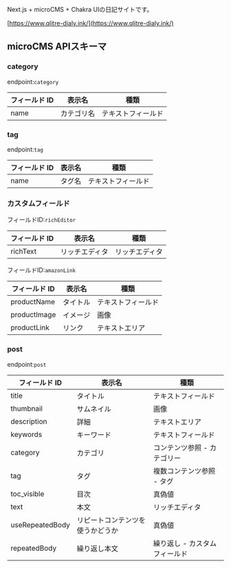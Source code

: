 Next.js + microCMS + Chakra UIの日記サイトです。

[https://www.qlitre-dialy.ink/](https://www.qlitre-dialy.ink/)

## microCMS APIスキーマ

### category
endpoint:`category`

| フィールド ID | 表示名       | 種類                        |
| ------------- | ---------- | --------------------------- |
| name         | カテゴリ名   | テキストフィールド          |

### tag
endpoint:`tag`

| フィールド ID | 表示名     | 種類                        |
| ------------- | ---------- | --------------------------- |
| name         | タグ名   | テキストフィールド          |

### カスタムフィールド
フィールドID:`richEditor`

| フィールド ID | 表示名     | 種類                        |
| ------------- | ---------- | --------------------------- |
| richText      | リッチエディタ | リッチエディタ |

フィールドID:`amazonLink`

| フィールド ID | 表示名            | 種類                         |
| ------------- | ----------       | --------------------------- |
| productName         | タイトル   | テキストフィールド            |
| productImage       | イメージ   | 画像                    |
| productLink         | リンク   | テキストエリア           |

### post
endpoint:`post`


| フィールド ID | 表示名     | 種類                        |
| ------------- | ---------- | ---------------------------|
| title         | タイトル   | テキストフィールド          |
| thumbnail       | サムネイル   | 画像                    |
| description         | 詳細   | テキストエリア          |
| keywords         | キーワード   | テキストフィールド　　|
| category      | カテゴリ | コンテンツ参照 - カテゴリー |
| tag           | タグ       | 複数コンテンツ参照 - タグ   |
| toc_visible   | 目次       | 真偽値                      |
| text          | 本文       | リッチエディタ              |
| useRepeatedBody   | リピートコンテンツを使うかどうか       | 真偽値 |
| repeatedBody | 繰り返し本文   | 繰り返し - カスタムフィールド |
